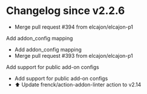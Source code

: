 # Changelog since v2.2.6
- Merge pull request #394 from elcajon/elcajon-p1

Add addon_config mapping 
- Add addon_config mapping 
- Merge pull request #393 from elcajon/elcajon-p1

Add support for public add-on configs 
- Add support for public add-on configs 
- ⬆️ Update frenck/action-addon-linter action to v2.14 
